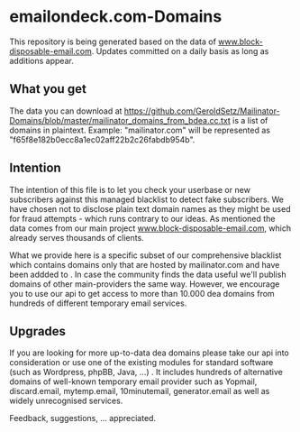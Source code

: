 # emailondeck.com-Domains
This repository is being generated based on the data of www.block-disposable-email.com. Updates committed on a daily basis as long as additions appear.

## What you get
The data you can download at https://github.com/GeroldSetz/Mailinator-Domains/blob/master/mailinator_domains_from_bdea.cc.txt is a list of domains in plaintext. 
Example: "mailinator.com" will be represented as "f65f8e182b0ecc8a1ec02aff22b2c26fabdb954b". 

## Intention
The intention of this file is to let you check your userbase or new subscribers against this managed blacklist to detect fake subscribers. We have chosen not to disclose plain text domain names as they might be used for fraud attempts - which runs contrary to our ideas. As mentioned the data comes from our main project www.block-disposable-email.com, which already serves thousands of clients.

What we provide here is a specific subset of our comprehensive blacklist which contains domains only that are hosted by mailinator.com and have been addded to . In case the community finds the data useful we'll publish domains of other main-providers the same way. However, we encourage you to use our api to get access to more than 10.000 dea domains from hundreds of different temporary email services.

## Upgrades
If you are looking for more up-to-data dea domains please take our api into consideration or use one of the existing modules for standard software (such as Wordpress, phpBB, Java, ...) . It includes hundreds of alternative domains of well-known temporary email provider such as Yopmail, discard.email, mytemp.email, 10minutemail, generator.email as well as widely unrecognised services. 

Feedback, suggestions, ... appreciated.
